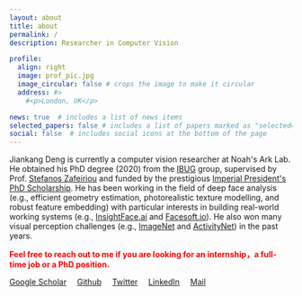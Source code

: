 ```yaml
---
layout: about
title: about
permalink: /
description: Researcher in Computer Vision

profile:
  align: right
  image: prof_pic.jpg
  image_circular: false # crops the image to make it circular
  address: #>
    #<p>London, UK</p>

news: true  # includes a list of news items
selected_papers: false # includes a list of papers marked as "selected={true}"
social: false  # includes social icons at the bottom of the page
---
```


Jiankang Deng is currently a computer vision researcher at Noah's Ark Lab. He obtained his PhD degree (2020) from the [IBUG](https://ibug.doc.ic.ac.uk/home) group, supervised by Prof. [Stefanos Zafeiriou](https://wp.doc.ic.ac.uk/szafeiri/) and funded by the prestigious [Imperial President's PhD Scholarship](https://www.imperial.ac.uk/study/pg/fees-and-funding/scholarships/presidents-phd-scholarships/). He has been working in the field of deep face analysis (e.g., efficient geometry estimation, photorealistic texture modelling, and robust feature embedding) with particular interests in building real-world working systems (e.g., [InsightFace.ai](http://insightface.ai/) and [Facesoft.io](https://craft.co/facesoft)). He also won many visual perception challenges (e.g., [ImageNet](https://image-net.org/challenges/beyond_ilsvrc) and [ActivityNet](http://activity-net.org/challenges/2017/program.html)) in the past years.

<span style="color:red"> **Feel free to reach out to me if you are looking for an internship，a full-time job or a PhD position.** </span>

<a href="https://scholar.google.com/citations?user=Z_UoQFsAAAAJ&hl=en" target="_blank" style="margin-right: 15px"><i class="ai ai-google-scholar ai-lg"></i> Google Scholar</a>
<a href="https://github.com/jiankangdeng" target="_blank" style="margin-right: 15px"><i class="fab fa-github fa-lg"></i> Github</a>
<a href="https://twitter.com/jiankangdeng" target="_blank" style="margin-right: 15px"><i class="fab fa-twitter fa-lg"></i> Twitter</a>
<a href="https://www.linkedin.com/in/jiankangdeng" target="_blank" style="margin-right: 15px"><i class="fab fa-linkedin fa-lg"></i> LinkedIn</a>
<a href="mailto:jiankangdeng@gmail.com" style="margin-right: 15px"><i class="far fa-envelope-open fa-lg"></i> Mail</a>


